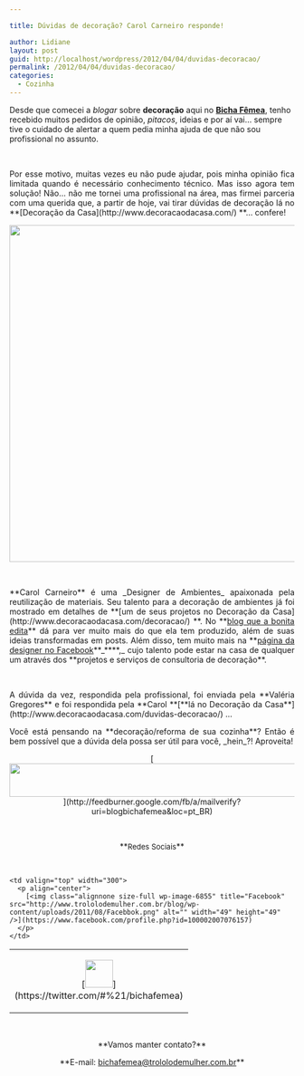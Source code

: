 ```yaml
---

title: Dúvidas de decoração? Carol Carneiro responde!

author: Lidiane
layout: post
guid: http://localhost/wordpress/2012/04/04/duvidas-decoracao/
permalink: /2012/04/04/duvidas-decoracao/
categories:
  - Cozinha
---
```

Desde que comecei a _blogar_ sobre **decoração** aqui no **[Bicha Fêmea](http://www.trololodemulher.com.br/)**, tenho recebido muitos pedidos de opinião, _pitacos_, ideias e por aí vai… sempre tive o cuidado de alertar a quem pedia minha ajuda de que não sou profissional no assunto.

&nbsp;

<p align="justify">
  Por esse motivo, muitas vezes eu não pude ajudar, pois minha opinião fica limitada quando é necessário conhecimento técnico. Mas isso agora tem solução! Não… não me tornei uma profissional na área, mas firmei parceria com uma querida que, a partir de hoje, vai tirar dúvidas de decoração lá no **[Decoração da Casa](http://www.decoracaodacasa.com/) **… confere!
</p>

<!--more-->

<p align="center">
  <a href="http://www.trololodemulher.com.br/blog/wp-content/uploads/2012/04/Carolina-Carneiro-008.jpg"><img class="alignnone size-full wp-image-8656" title="Carolina Carneiro" src="http://www.trololodemulher.com.br/blog/wp-content/uploads/2012/04/Carolina-Carneiro-008.jpg" alt="" width="600" height="595" /></a>
</p>

&nbsp;

<p align="justify">
  **Carol Carneiro** é uma _Designer de Ambientes_ apaixonada pela reutilização de materiais. Seu talento para a decoração de ambientes já foi mostrado em detalhes de **[um de seus projetos no Decoração da Casa](http://www.decoracaodacasa.com/decoracao/) **. No **<a href="http://www.blogcarolcarneiro.blogspot.com.br/">blog que a bonita edita</a>** dá para ver muito mais do que ela tem produzido, além de suas ideias transformadas em posts. Além disso, tem muito mais na **<a href="https://www.facebook.com/pages/Blog-Carol-Carneiro/185450341509448">página da designer no Facebook</a>**_****,_ cujo talento pode estar na casa de qualquer um através dos **projetos e serviços de consultoria de decoração**.
</p>

&nbsp;

<p align="justify">
  A dúvida da vez, respondida pela profissional, foi enviada pela **Valéria Gregores** e foi respondida pela **Carol **[**lá no Decoração da Casa**](http://www.decoracaodacasa.com/duvidas-decoracao/) …
</p>

<p align="justify">
  Você está pensando na **decoração/reforma de sua cozinha**? Então é bem possível que a dúvida dela possa ser útil para você, _hein_?! Aproveita!
</p>

<p align="center">
  [<img class="alignnone size-full wp-image-8451" title="Assine o Bicha Fêmea grátis!" src="http://www.trololodemulher.com.br/blog/wp-content/uploads/2012/01/rodapé.png" alt="" width="600" height="59" />](http://feedburner.google.com/fb/a/mailverify?uri=blogbichafemea&loc=pt_BR) 
</p>

&nbsp;

<p align="center">
  **<span style="font-size: small;">Redes Sociais</span>**
</p>

&nbsp;

<table width="600" border="0" cellspacing="0" cellpadding="2">
  <tr>
    <td valign="top" width="300">
      <p align="center">
        [<img class="alignnone size-full wp-image-6857" title="Twitter" src="http://www.trololodemulher.com.br/blog/wp-content/uploads/2011/08/Twitter.png" alt="" width="49" height="49" />](https://twitter.com/#%21/bichafemea) 
      </p>
    </td>
    
    <td valign="top" width="300">
      <p align="center">
        [<img class="alignnone size-full wp-image-6855" title="Facebook" src="http://www.trololodemulher.com.br/blog/wp-content/uploads/2011/08/Facebbok.png" alt="" width="49" height="49" />](https://www.facebook.com/profile.php?id=100002007076157) 
      </p>
    </td>
  </tr>
</table>

&nbsp;

<p align="center">
  **Vamos manter contato?**
</p>

<p align="center">
  **E-mail: <a href="mailto:bichafemea@trololodemulher.com.br">bichafemea@trololodemulher.com.br</a>**
</p>